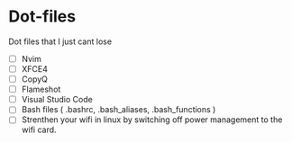 # Dot-files
Dot files that I just cant lose

- [ ] Nvim
- [ ] XFCE4
- [ ] CopyQ
- [ ] Flameshot
- [ ] Visual Studio Code
- [ ] Bash files ( .bashrc, .bash_aliases, .bash_functions )
- [ ] Strenthen your wifi in linux by switching off power management to the wifi card.
